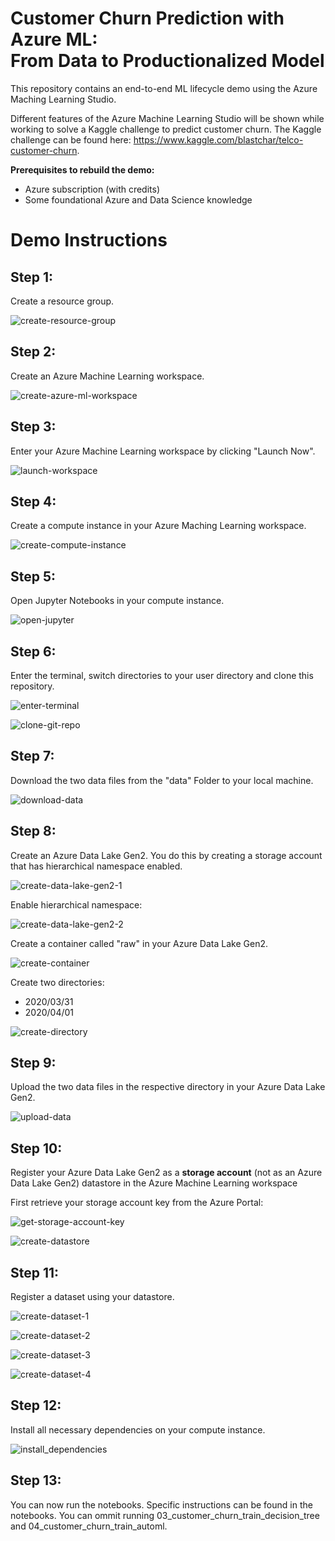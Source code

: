 # Customer Churn Prediction with Azure ML: <br /> From Data to Productionalized Model

This repository contains an end-to-end ML lifecycle demo using the Azure Maching Learning Studio.

Different features of the Azure Machine Learning Studio will be shown while working to solve a Kaggle challenge to predict customer churn. The Kaggle challenge can be found here: https://www.kaggle.com/blastchar/telco-customer-churn.

**Prerequisites to rebuild the demo:**
- Azure subscription (with credits)
- Some foundational Azure and Data Science knowledge

# Demo Instructions
## Step 1:
Create a resource group.

![create-resource-group](https://user-images.githubusercontent.com/34235961/78451170-1e0ab400-7684-11ea-84ab-ec6707d7c44e.png)

## Step 2:
Create an Azure Machine Learning workspace.

![create-azure-ml-workspace](https://user-images.githubusercontent.com/34235961/78451184-3b3f8280-7684-11ea-93d6-bc64767b8cbd.png)

## Step 3:
Enter your Azure Machine Learning workspace by clicking "Launch Now".

![launch-workspace](https://user-images.githubusercontent.com/34235961/78451415-c9683880-7685-11ea-91b7-2e4a9797ab29.png)

## Step 4:
Create a compute instance in your Azure Maching Learning workspace.

![create-compute-instance](https://user-images.githubusercontent.com/34235961/78451196-54483380-7684-11ea-8996-02c44cd37f44.png)

## Step 5:
Open Jupyter Notebooks in your compute instance.

![open-jupyter](https://user-images.githubusercontent.com/34235961/78451232-a5582780-7684-11ea-8fbb-bdb1e341a905.png)

## Step 6:
Enter the terminal, switch directories to your user directory and clone this repository.

![enter-terminal](https://user-images.githubusercontent.com/34235961/78451218-8bb6e000-7684-11ea-9149-cb9d4c4711b3.png)

![clone-git-repo](https://user-images.githubusercontent.com/34235961/78451210-704bd500-7684-11ea-9f4f-f88080d5218b.png)

## Step 7:
Download the two data files from the "data" Folder to your local machine.

![download-data](https://user-images.githubusercontent.com/34235961/78451350-73939080-7685-11ea-9173-a8be7b23e038.png)

## Step 8:
Create an Azure Data Lake Gen2. You do this by creating a storage account that has hierarchical namespace enabled.

![create-data-lake-gen2-1](https://user-images.githubusercontent.com/34235961/78451320-40510180-7685-11ea-985f-9b93a0031135.png)

Enable hierarchical namespace:

![create-data-lake-gen2-2](https://user-images.githubusercontent.com/34235961/78451335-58288580-7685-11ea-8075-9ad4f24296b0.png)

Create a container called "raw" in your Azure Data Lake Gen2.

![create-container](https://user-images.githubusercontent.com/34235961/78451261-d5072f80-7684-11ea-8ef3-46a5db9cf161.png)

Create two directories: 
- 2020/03/31
- 2020/04/01

![create-directory](https://user-images.githubusercontent.com/34235961/78451249-c4ef5000-7684-11ea-9107-8698ca2fdab0.png)

## Step 9:
Upload the two data files in the respective directory in your Azure Data Lake Gen2.

![upload-data](https://user-images.githubusercontent.com/34235961/78451429-e13fbc80-7685-11ea-94e2-e19746bcc0b4.png)

## Step 10:
Register your Azure Data Lake Gen2 as a **storage account** (not as an Azure Data Lake Gen2) datastore in the Azure Machine Learning workspace

First retrieve your storage account key from the Azure Portal:

![get-storage-account-key](https://user-images.githubusercontent.com/34235961/78451374-8c03ab00-7685-11ea-88ec-5b3cff8f2ba0.png)

![create-datastore](https://user-images.githubusercontent.com/34235961/78451312-2c0d0480-7685-11ea-88bc-4c5b59b6c1fa.png)


## Step 11:
Register a dataset using your datastore.

![create-dataset-1](https://user-images.githubusercontent.com/34235961/78451271-ed774a00-7684-11ea-93e8-ac79edb06b91.png)

![create-dataset-2](https://user-images.githubusercontent.com/34235961/78450741-17c70880-7681-11ea-850f-c3c9f134eba0.png)

![create-dataset-3](https://user-images.githubusercontent.com/34235961/78451294-05e76480-7685-11ea-9688-3d97a699b174.png)

![create-dataset-4](https://user-images.githubusercontent.com/34235961/78451305-18619e00-7685-11ea-9a39-52c60cedd2c1.png)

## Step 12:
Install all necessary dependencies on your compute instance.

![install_dependencies](https://user-images.githubusercontent.com/34235961/78451391-a63d8900-7685-11ea-9da0-4e4ef13cd8bc.png)

## Step 13:
You can now run the notebooks. Specific instructions can be found in the notebooks. You can ommit running 03_customer_churn_train_decision_tree and 04_customer_churn_train_automl.
